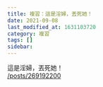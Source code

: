 ```yaml
---
title: 複習：這是淫婦，丟死她！
date: 2021-09-08
last_modified_at: 1631103720
category: 複習
tags: []
sidebar: 
---
```


<p>這是淫婦，丟死她！<br/>
<a href="/posts/269192200" target="_blank">/posts/269192200</a></p>
<p> </p>
